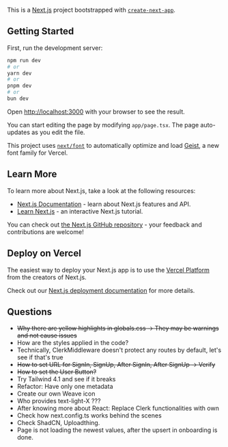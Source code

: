 This is a [Next.js](https://nextjs.org) project bootstrapped with [`create-next-app`](https://nextjs.org/docs/app/api-reference/cli/create-next-app).

## Getting Started

First, run the development server:

```bash
npm run dev
# or
yarn dev
# or
pnpm dev
# or
bun dev
```

Open [http://localhost:3000](http://localhost:3000) with your browser to see the result.

You can start editing the page by modifying `app/page.tsx`. The page auto-updates as you edit the file.

This project uses [`next/font`](https://nextjs.org/docs/app/building-your-application/optimizing/fonts) to automatically optimize and load [Geist](https://vercel.com/font), a new font family for Vercel.

## Learn More

To learn more about Next.js, take a look at the following resources:

- [Next.js Documentation](https://nextjs.org/docs) - learn about Next.js features and API.
- [Learn Next.js](https://nextjs.org/learn) - an interactive Next.js tutorial.

You can check out [the Next.js GitHub repository](https://github.com/vercel/next.js) - your feedback and contributions are welcome!

## Deploy on Vercel

The easiest way to deploy your Next.js app is to use the [Vercel Platform](https://vercel.com/new?utm_medium=default-template&filter=next.js&utm_source=create-next-app&utm_campaign=create-next-app-readme) from the creators of Next.js.

Check out our [Next.js deployment documentation](https://nextjs.org/docs/app/building-your-application/deploying) for more details.

## Questions

- ~~Why there are yellow highlights in globals.css -> They may be warnings and not cause issues~~
- How are the styles applied in the code?
- Technically, ClerkMiddleware doesn't protect any routes by default, let's see if that's true
- ~~How to set URL for SignIn, SignUp, After SignIn, After SignUp -> Verify~~
- ~~How to set the User Button?~~
- Try Tailwind 4.1 and see if it breaks
- Refactor: Have only one metadata
- Create our own Weave icon
- Who provides text-light-X ???
- After knowing more about React: Replace Clerk functionalities with own
- Check how next.config.ts works behind the scenes
- Check ShadCN, Uploadthing.
- Page is not loading the newest values, after the upsert in onboarding is done.
